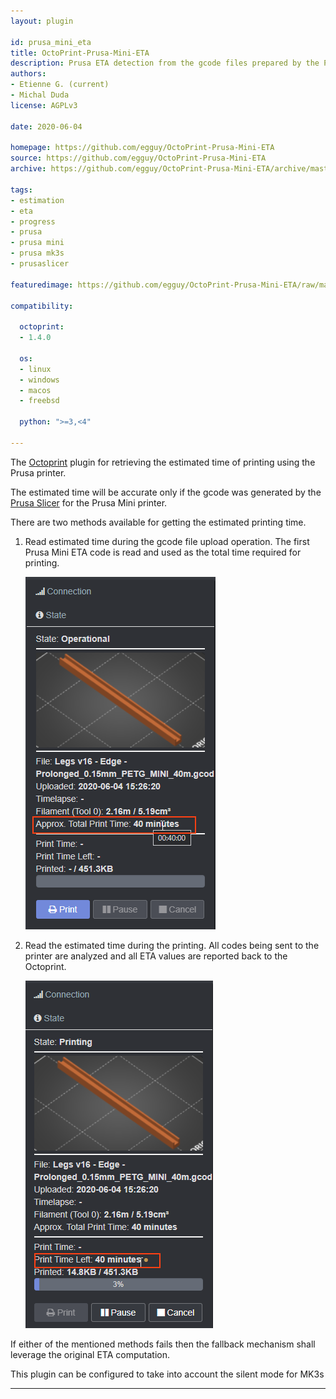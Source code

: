 ```yaml
---
layout: plugin

id: prusa_mini_eta
title: OctoPrint-Prusa-Mini-ETA
description: Prusa ETA detection from the gcode files prepared by the Prusa Slicer.
authors:
- Etienne G. (current)
- Michal Duda
license: AGPLv3

date: 2020-06-04

homepage: https://github.com/egguy/OctoPrint-Prusa-Mini-ETA
source: https://github.com/egguy/OctoPrint-Prusa-Mini-ETA
archive: https://github.com/egguy/OctoPrint-Prusa-Mini-ETA/archive/master.zip

tags:
- estimation
- eta
- progress
- prusa
- prusa mini
- prusa mk3s
- prusaslicer

featuredimage: https://github.com/egguy/OctoPrint-Prusa-Mini-ETA/raw/master/assets/img/Print-Time-Left.png

compatibility:

  octoprint:
  - 1.4.0

  os:
  - linux
  - windows
  - macos
  - freebsd

  python: ">=3,<4"

---
```


The [Octoprint][1] plugin for retrieving the estimated time of printing using the Prusa printer.

The estimated time will be accurate only if the gcode was generated by the [Prusa Slicer][2]
for the Prusa Mini printer.

There are two methods available for getting the estimated printing time.

1. Read estimated time during the gcode file upload operation.
   The first Prusa Mini ETA code is read and used as the total time required for printing.

   ![Approximate Total Print Time][total]

2. Read the estimated time during the printing.
   All codes being sent to the printer are analyzed and all ETA values are reported back to the Octoprint.

   ![Printing Time Left][left]

If either of the mentioned methods fails then the fallback mechanism shall leverage the original ETA computation.

This plugin can be configured to take into account the silent mode for MK3s

----------

[1]: https://octoprint.org/
[2]: https://www.prusa3d.com/prusaslicer/

[total]: /assets/img/plugins/prusa_mini_eta/Approx-Total-Print-Time.png "Approximate Total Print Time"
[left]: /assets/img/plugins/prusa_mini_eta/Print-Time-Left.png "Printing Time Left"
